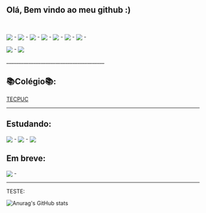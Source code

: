 ## Olá, Bem vindo ao meu github :) 
<br>

<div>
  
  <img align = "center" src = "https://img.shields.io/badge/HTML5-E34F26?style=for-the-badge&logo=html5&logoColor=white"> -
  <img align = "center" src = "https://img.shields.io/badge/CSS3-1572B6?style=for-the-badge&logo=css3&logoColor=white"> -
  <img align = "center" src = "https://img.shields.io/badge/JavaScript-323330?style=for-the-badge&logo=javascript&logoColor=F7DF1E"> - 
  <img align = "center" src = "https://img.shields.io/badge/Node.js-43853D?style=for-the-badge&logo=node-dot-js&logoColor=white"> -
  <img align = "center" src = "https://img.shields.io/badge/npm-CB3837?style=for-the-badge&logo=npm&logoColor=white"> -
  <img align = "center" src = "https://img.shields.io/badge/Express.js-000000?style=for-the-badge&logo=express&logoColor=white"> -
  <img align = "center" src = "https://img.shields.io/badge/MongoDB-4EA94B?style=for-the-badge&logo=mongodb&logoColor=white"> - 
  
  <img align = "center" src = "https://img.shields.io/badge/MySQL-00000F?style=for-the-badge&logo=mysql&logoColor=white"> -
  <img align = "center" src = "https://img.shields.io/badge/Arduino_IDE-00979D?style=for-the-badge&logo=arduino&logoColor=white">
  
</div>
________________________________________

## 📚Colégio📚:

<div>
  
  <a href = "http://matriculas.tecpuc.com.br/curso/ensino-medio-tecnico-em-informatica/" target="_blank"> TECPUC </a>

</div>

________________________________________

## Estudando:

<div>
  
  <img align = "center" src = "https://img.shields.io/badge/Git-F05032?style=for-the-badge&logo=git&logoColor=white"> -
  <img align = "center" src = "https://img.shields.io/badge/Linux-FCC624?style=for-the-badge&logo=linux&logoColor=black"> -
  <img align = "center" src = "https://img.shields.io/badge/C%23-239120?style=for-the-badge&logo=c-sharp&logoColor=white">

</div>

## Em breve: 

<div>
  
  <img align = "center" src = "https://img.shields.io/badge/LinkedIn-0077B5?style=for-the-badge&logo=linkedin&logoColor=white"> -

</div>

___________

TESTE:

<!-- [![Anurag's GitHub stats](https://github-readme-stats.vercel.app/api?username=Guilherme-Goncalves-de-Souza)](https://github.com/anuraghazra/github-readme-stats) -->
![Anurag's GitHub stats](https://github-readme-stats.vercel.app/api?username=Guilherme-Goncalves-de-Souza&show_icons=true&theme=radical)



<!--Créditos: 1- https://github.com/alexandresanlim/Badges4-README.md-Profile#-office- 
              2- https://github.com/rafaballerini/rafaballerini    -->
